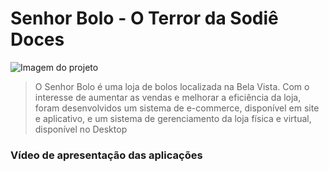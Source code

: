 # Senhor Bolo - O Terror da Sodiê Doces

<img src="https://i.imgur.com/Ic8ytbU.jpg" alt="Imagem do projeto">

> O Senhor Bolo é uma loja de bolos localizada na Bela Vista. Com o interesse de aumentar as vendas e melhorar a eficiência da loja, foram desenvolvidos um sistema de e-commerce, disponível em site e aplicativo, e um sistema de gerenciamento da loja física e virtual, disponível no Desktop

### Vídeo de apresentação das aplicações



